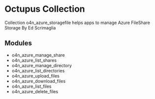 # Octupus Collection

Collection o4n_azure_storagefile helps apps to manage Azure FileShare Storage
By Ed Scrimaglia

## Modules

- o4n_azure_manage_share
- o4n_azure_list_shares
- o4n_azure_manage_directory
- o4n_azure_list_directories
- o4n_azure_upload_files
- o4n_azure_download_files
- o4n_azure_list_files
- o4n_azure_delete_files
